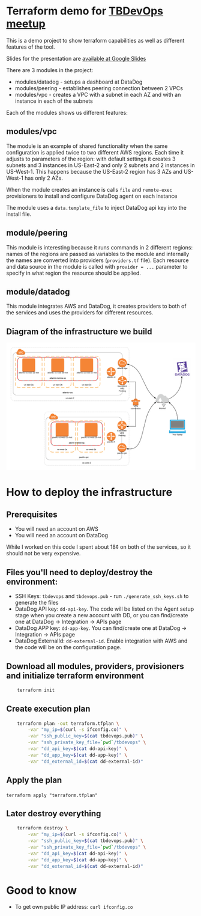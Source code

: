 # Terraform demo for [TBDevOps meetup](https://www.meetup.com/TBDevOps/events/mztfcqyxpbzb/)

This is a demo project to show terraform capabilities as well as different features of the tool.

Slides for the presentation are [available at Google Slides](http://bit.ly/terraform-tbdevops)

There are 3 modules in the project:

* modules/datadog - setups a dashboard at DataDog
* modules/peering - establishes peering connection between 2 VPCs
* modules/vpc - creates a VPC with a subnet in each AZ and with an instance in each of the subnets

Each of the modules shows us different features:

## modules/vpc

The module is an example of shared functionality when the same configuration is applied twice to two different 
AWS regions. Each time it adjusts to parameters of the region: with default settings it creates 3 subnets and 3 instances 
in US-East-2 and only 2 subnets and 2 instances in US-West-1. This happens because the US-East-2 region has 3 AZs and US-West-1
has only 2 AZs. 

When the module creates an instance is calls `file` and `remote-exec` provisioners to install and configure DataDog agent
on each instance

The module uses a `data.template_file` to inject DataDog api key into the install file.

## module/peering

This module is interesting because it runs commands in 2 different regions: names of the regions are passed as variables 
to the module and internally the names are converted into providers (`providers.tf` file). Each resource and data source
in the module is called with `provider = ...` parameter to specify in what region the resource should be applied.

## module/datadog

This module integrates AWS and DataDog, it creates providers to both of the services and uses the providers for different 
resources. 

## Diagram of the infrastructure we build

![Diagram of the infrastructure we build](terraform-tbdevops.png)

# How to deploy the infrastructure

## Prerequisites

* You will need an account on AWS
* You will need an account on DataDog

While I worked on this code I spent about 18¢ on both of the services, so it should not be very expensive.  

## Files you'll need to deploy/destroy the environment:

* SSH Keys: `tbdevops` and `tbdevops.pub` - run `./generate_ssh_keys.sh` to generate the files
* DataDog API key: `dd-api-key`. The code will be listed on the Agent setup stage when you create a new account with DD, 
or you can find/create one at DataDog -> Integration -> APIs page
* DataDog APP key: `dd-app-key`. You can find/create one at DataDog -> Integration -> APIs page
* DataDog ExternalId: `dd-external-id`. Enable integration with AWS and the code will be on the configuration page. 

## Download all modules, providers, provisioners and initialize terraform environment

```bash
    terraform init
```

## Create execution plan
```bash
    terraform plan -out terraform.tfplan \
        -var "my_ip=$(curl -s ifconfig.co)" \
        -var "ssh_public_key=$(cat tbdevops.pub)" \
        -var "ssh_private_key_file=`pwd`/tbdevops" \
        -var "dd_api_key=$(cat dd-api-key)" \
        -var "dd_app_key=$(cat dd-app-key)" \
        -var "dd_external_id=$(cat dd-external-id)"
```

## Apply the plan
`terraform apply "terraform.tfplan"`

## Later destroy everything
```bash
    terraform destroy \
        -var "my_ip=$(curl -s ifconfig.co)" \
        -var "ssh_public_key=$(cat tbdevops.pub)" \
        -var "ssh_private_key_file=`pwd`/tbdevops" \
        -var "dd_api_key=$(cat dd-api-key)" \
        -var "dd_app_key=$(cat dd-app-key)" \
        -var "dd_external_id=$(cat dd-external-id)"
```

# Good to know

* To get own public IP address: `curl ifconfig.co`

